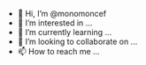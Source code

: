 - 👋 Hi, I’m @monomoncef
- 👀 I’m interested in ...
- 🌱 I’m currently learning ...
- 💞️ I’m looking to collaborate on ...
- 📫 How to reach me ...

<!---
monomomorepository because its `README.md` (this file) appears on your GitHub profile.


